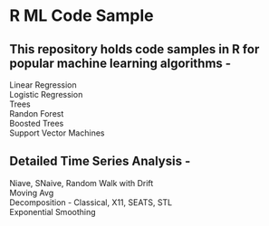 # R ML Code Sample
## This repository holds code samples in R for popular machine learning algorithms -

Linear Regression  
Logistic Regression   
Trees   
Randon Forest   
Boosted Trees   
Support Vector Machines   

## Detailed Time Series Analysis - 
Niave, SNaive, Random Walk with Drift  
Moving Avg   
Decomposition - Classical, X11, SEATS, STL  
Exponential Smoothing  
